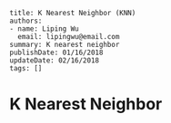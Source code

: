 ~~~~
title: K Nearest Neighbor (KNN)
authors:
- name: Liping Wu
  email: lipingwu@email.com
summary: K nearest neighbor
publishDate: 01/16/2018
updateDate: 02/16/2018
tags: []
~~~~

# K Nearest Neighbor







